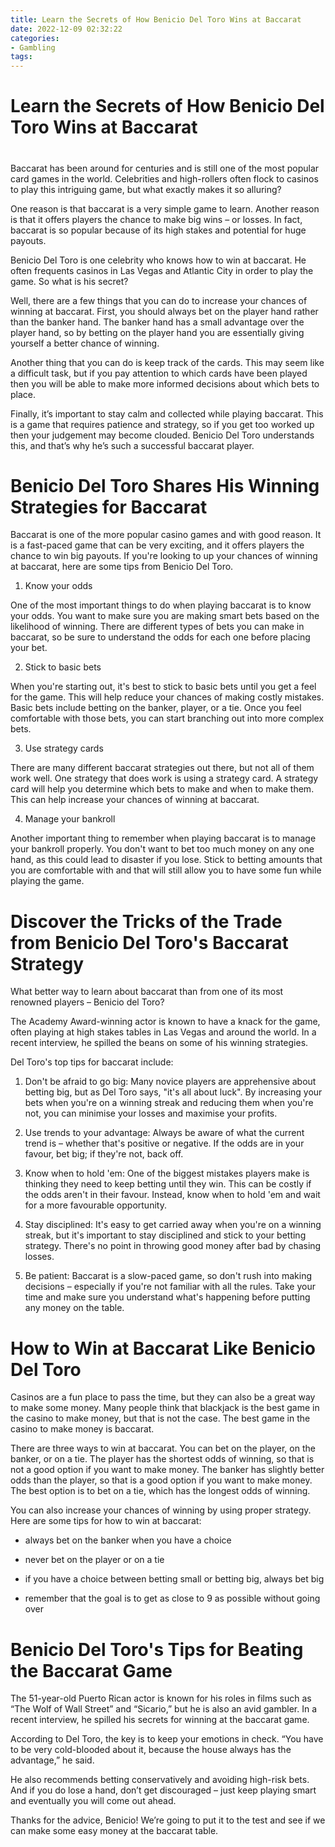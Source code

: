 ```yaml
---
title: Learn the Secrets of How Benicio Del Toro Wins at Baccarat
date: 2022-12-09 02:32:22
categories:
- Gambling
tags:
---
```



#  Learn the Secrets of How Benicio Del Toro Wins at Baccarat

#

Baccarat has been around for centuries and is still one of the most popular card games in the world. Celebrities and high-rollers often flock to casinos to play this intriguing game, but what exactly makes it so alluring?

One reason is that baccarat is a very simple game to learn. Another reason is that it offers players the chance to make big wins – or losses. In fact, baccarat is so popular because of its high stakes and potential for huge payouts.

Benicio Del Toro is one celebrity who knows how to win at baccarat. He often frequents casinos in Las Vegas and Atlantic City in order to play the game. So what is his secret?

Well, there are a few things that you can do to increase your chances of winning at baccarat. First, you should always bet on the player hand rather than the banker hand. The banker hand has a small advantage over the player hand, so by betting on the player hand you are essentially giving yourself a better chance of winning.

Another thing that you can do is keep track of the cards. This may seem like a difficult task, but if you pay attention to which cards have been played then you will be able to make more informed decisions about which bets to place.

Finally, it’s important to stay calm and collected while playing baccarat. This is a game that requires patience and strategy, so if you get too worked up then your judgement may become clouded. Benicio Del Toro understands this, and that’s why he’s such a successful baccarat player.

#  Benicio Del Toro Shares His Winning Strategies for Baccarat

Baccarat is one of the more popular casino games and with good reason. It is a fast-paced game that can be very exciting, and it offers players the chance to win big payouts. If you're looking to up your chances of winning at baccarat, here are some tips from Benicio Del Toro.

1. Know your odds

One of the most important things to do when playing baccarat is to know your odds. You want to make sure you are making smart bets based on the likelihood of winning. There are different types of bets you can make in baccarat, so be sure to understand the odds for each one before placing your bet.

2. Stick to basic bets

When you're starting out, it's best to stick to basic bets until you get a feel for the game. This will help reduce your chances of making costly mistakes. Basic bets include betting on the banker, player, or a tie. Once you feel comfortable with those bets, you can start branching out into more complex bets.

3. Use strategy cards

There are many different baccarat strategies out there, but not all of them work well. One strategy that does work is using a strategy card. A strategy card will help you determine which bets to make and when to make them. This can help increase your chances of winning at baccarat.

4. Manage your bankroll

Another important thing to remember when playing baccarat is to manage your bankroll properly. You don't want to bet too much money on any one hand, as this could lead to disaster if you lose. Stick to betting amounts that you are comfortable with and that will still allow you to have some fun while playing the game.

#  Discover the Tricks of the Trade from Benicio Del Toro's Baccarat Strategy

What better way to learn about baccarat than from one of its most renowned players – Benicio del Toro?

The Academy Award-winning actor is known to have a knack for the game, often playing at high stakes tables in Las Vegas and around the world. In a recent interview, he spilled the beans on some of his winning strategies.

Del Toro's top tips for baccarat include:

1. Don't be afraid to go big: Many novice players are apprehensive about betting big, but as Del Toro says, "it's all about luck". By increasing your bets when you're on a winning streak and reducing them when you're not, you can minimise your losses and maximise your profits.

2. Use trends to your advantage: Always be aware of what the current trend is – whether that's positive or negative. If the odds are in your favour, bet big; if they're not, back off.

3. Know when to hold 'em: One of the biggest mistakes players make is thinking they need to keep betting until they win. This can be costly if the odds aren't in their favour. Instead, know when to hold 'em and wait for a more favourable opportunity.

4. Stay disciplined: It's easy to get carried away when you're on a winning streak, but it's important to stay disciplined and stick to your betting strategy. There's no point in throwing good money after bad by chasing losses.

5. Be patient: Baccarat is a slow-paced game, so don't rush into making decisions – especially if you're not familiar with all the rules. Take your time and make sure you understand what's happening before putting any money on the table.

#  How to Win at Baccarat Like Benicio Del Toro

Casinos are a fun place to pass the time, but they can also be a great way to make some money. Many people think that blackjack is the best game in the casino to make money, but that is not the case. The best game in the casino to make money is baccarat.

There are three ways to win at baccarat. You can bet on the player, on the banker, or on a tie. The player has the shortest odds of winning, so that is not a good option if you want to make money. The banker has slightly better odds than the player, so that is a good option if you want to make money. The best option is to bet on a tie, which has the longest odds of winning.

You can also increase your chances of winning by using proper strategy. Here are some tips for how to win at baccarat:

- always bet on the banker when you have a choice

- never bet on the player or on a tie

- if you have a choice between betting small or betting big, always bet big

- remember that the goal is to get as close to 9 as possible without going over

#  Benicio Del Toro's Tips for Beating the Baccarat Game

The 51-year-old Puerto Rican actor is known for his roles in films such as “The Wolf of Wall Street” and “Sicario,” but he is also an avid gambler. In a recent interview, he spilled his secrets for winning at the baccarat game.

According to Del Toro, the key is to keep your emotions in check. “You have to be very cold-blooded about it, because the house always has the advantage,” he said.

He also recommends betting conservatively and avoiding high-risk bets. And if you do lose a hand, don’t get discouraged – just keep playing smart and eventually you will come out ahead.

Thanks for the advice, Benicio! We’re going to put it to the test and see if we can make some easy money at the baccarat table.